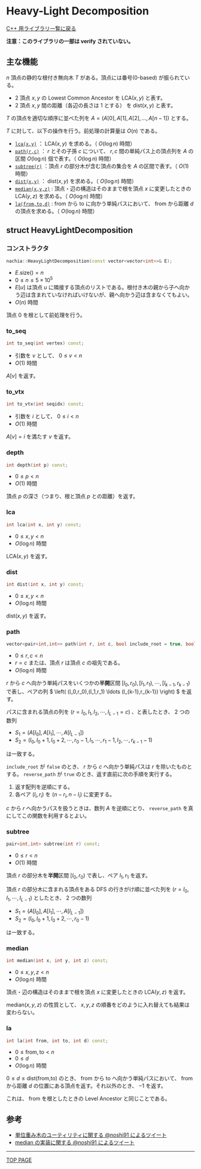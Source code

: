 # Heavy-Light Decomposition

[C++ 用ライブラリ一覧に戻る](../../)

**注意：このライブラリの一部は verify されていない。**

## 主な機能

$n$ 頂点の静的な根付き無向木 $T$ がある。頂点には番号(0-based) が振られている。

- $2$ 頂点 $x,y$ の Lowest Common Ancestor を $\mathrm{LCA}(x,y)$ と表す。
- $2$ 頂点 $x,y$ 間の距離（各辺の長さは $1$ とする） を $\mathrm{dist}(x,y)$ と表す。

$T$ の頂点を適切な順序に並べた列を $A=(A[0],A[1],A[2], \ldots ,A[n-1])$ とする。

$T$ に対して、以下の操作を行う。前処理の計算量は $O(n)$ である。

- [`lca(x,y)`](#lca) ： $\text{LCA}(x,y)$ を求める。（ $O(\log n)$ 時間）
- [`path(r,c)`](#path) ： $r$ とその子孫 $c$ について、 $r,c$ 間の単純パス上の頂点列を $A$ の区間 $O(\log n)$ 個で表す。（ $O(\log n)$ 時間）
- [`subtree(r)`](#subtree) ：頂点 $r$ の部分木が含む頂点の集合を $A$ の区間で表す。（ $O(1)$ 時間）
- [`dist(x,y)`](#dist) ： $\text{dist}(x,y)$ を求める。（ $O(\log n)$ 時間）
- [`median(x,y,z)`](#median) : 頂点・辺の構造はそのままで根を頂点 $x$ に変更したときの $\text{LCA}(y,z)$ を求める。（ $O(\log n)$ 時間）
- [`la(from,to,d)`](#la) : $\text{from}$ から $\text{to}$ に向かう単純パスにおいて、 $\text{from}$ から距離 $d$ の頂点を求める。（ $O(\log n)$ 時間）

## struct HeavyLightDecomposition

### コンストラクタ

```c++
nachia::HeavyLightDecomposition(const vector<vector<int>>& E);
```

- $E\text{.size()} = n$
- $0 \leq n \leq 5\times 10^5$
- $E[u]$ は頂点 $u$ に隣接する頂点のリストである。根付き木の親から子へ向かう辺は含まれていなければいけないが、親へ向かう辺は含まなくてもよい。
- $O(n)$ 時間

頂点 $0$ を根として前処理を行う。

### to_seq

```c++
int to_seq(int vertex) const;
```

- 引数を $v$ として、 $0 \leq v \lt n$
- $O(1)$ 時間

$A[v]$ を返す。

### to_vtx

```c++
int to_vtx(int seqidx) const;
```

- 引数を $i$ として、 $0 \leq i \lt n$
- $O(1)$ 時間

$A[v]=i$ を満たす $v$ を返す。

### depth

```c++
int depth(int p) const;
```

- $0 \leq p \lt n$
- $O(1)$ 時間

頂点 $p$ の深さ（つまり、根と頂点 $p$ との距離）を返す。

### lca

```c++
int lca(int x, int y) const;
```

- $0 \leq x,y \lt n$
- $O(\log n)$ 時間

$\text{LCA}(x,y)$ を返す。

### dist

```c++
int dist(int x, int y) const;
```

- $0 \leq x,y \lt n$
- $O(\log n)$ 時間

$\text{dist}(x,y)$ を返す。

### path

```c++
vector<pair<int,int>> path(int r, int c, bool include_root = true, bool reverse_path = false) const;
```

- $0 \leq r,c \lt n$
- $r=c$ または、頂点 $r$ は頂点 $c$ の祖先である。
- $O(\log n)$ 時間

$r$ から $c$ へ向かう単純パスをいくつかの**半開**区間 $[l_0,r_0),[l_1,r_1),\cdots ,[l_{k-1},r_{k-1})$ で表し、ペアの列 $ \left( (l_0,r_0),(l_1,r_1) \ldots (l_{k-1},r_{k-1}) \right) $ を返す。

パスに含まれる頂点の列を $(r=I_0,I_1,I_2, \cdots ,I_{L-1}=c)$ 、と表したとき、 $2$ つの数列

- $S_1 = (A[I_0],A[I_1], \cdots ,A[I_{L-1}])$
- $S_2 = (l_0,l_0+1,l_0+2,\cdots,r_0-1,l_1,\cdots,r_1-1,l_2,\cdots,r_{k-1}-1)$

は一致する。

`include_root` が `false` のとき、 $r$ から $c$ へ向かう単純パスは $r$ を除いたものとする。
`reverse_path` が `true` のとき、返す直前に次の手順を実行する。

1. 返す配列を逆順にする。
2. 各ペア $(l_i,r_i)$ を $(n-r_i,n-l_i)$ に変更する。

$c$ から $r$ へ向かうパスを扱うときは、数列 $A$ を逆順にとり、 `reverse_path` を真にしてこの関数を利用するとよい。

### subtree

```c++
pair<int,int> subtree(int r) const;
```

- $0 \leq r \lt n$
- $O(1)$ 時間

頂点 $r$ の部分木を**半開**区間 $[l_0,r_0)$ で表し、ペア $l_1,r_1$ を返す。

頂点 $r$ の部分木に含まれる頂点をある DFS の行きがけ順に並べた列を $(r=I_0,I_1, \cdots ,I_{L-1})$ としたとき、 $2$ つの数列

- $S_1 = (A[I_0],A[I_1], \cdots ,A[I_{L-1}])$
- $S_2 = ( l_0,l_0+1,l_0+2,\cdots,r_0-1 )$

は一致する。

### median

```c++
int median(int x, int y, int z) const;
```

- $0 \leq x,y,z \lt n$
- $O(\log n)$ 時間

頂点・辺の構造はそのままで根を頂点 $x$ に変更したときの $\text{LCA}(y,z)$ を返す。

$\text{median}(x,y,z)$ の性質として、 $x,y,z$ の順番をどのように入れ替えても結果は変わらない。

### la

```c++
int la(int from, int to, int d) const;
```

- $0 \leq \text{from},\text{to} \lt n$
- $0 \leq d$
- $O(\log n)$ 時間

$0 \leq d \leq \text{dist(from,to)}$ のとき、 $\text{from}$ から $\text{to}$ へ向かう単純パスにおいて、 $\text{from}$ から距離 $d$ の位置にある頂点を返す。それ以外のとき、 $-1$ を返す。

これは、 $\text{from}$ を根としたときの Level Ancestor と同じことである。

## 参考

- [単位重み木のユーティリティに関する @noshi91 によるツイート](https://twitter.com/noshi91/status/1253703019977256961)
- [median の実装に関する @noshi91 によるツイート](https://twitter.com/noshi91/status/1336562191080726528)


---

[TOP PAGE](https://nachiavivias.github.io/cp-library/)


<script type="text/x-mathjax-config">MathJax.Hub.Config({tex2jax:{inlineMath:[['\$','\$']],processEscapes:true},CommonHTML: {matchFontHeight:false}});</script>
<script type="text/javascript" async src="https://cdnjs.cloudflare.com/ajax/libs/mathjax/2.7.1/MathJax.js?config=TeX-MML-AM_CHTML"></script>
